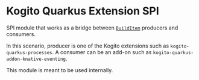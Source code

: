 # Kogito Quarkus Extension SPI

SPI module that works as a bridge between [`BuildItem`](https://quarkus.io/guides/writing-extensions#build-items) producers and consumers.

In this scenario, producer is one of the Kogito extensions such as `kogito-quarkus-processes`. A consumer can be an add-on such as `kogito-quarkus-addon-knative-eventing`.

This module is meant to be used internally.
